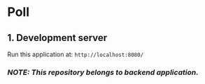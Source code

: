 # Poll

## 1. Development server

Run this application at: `http://localhost:8080/`

### *NOTE: This repository belongs to backend application.* 

